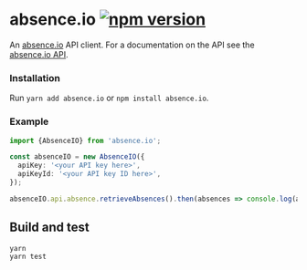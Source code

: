 # absence.io [![npm version](https://img.shields.io/npm/v/absence.io.svg)](https://www.npmjs.com/package/absence.io)

An [absence.io](https://absence.io) API client. For a documentation on the API see the [absence.io API](https://documenter.getpostman.com/view/799228/absenceio-api-documentation/2Fwbis).

### Installation

Run `yarn add absence.io` or `npm install absence.io`.

### Example

```ts
import {AbsenceIO} from 'absence.io';

const absenceIO = new AbsenceIO({
  apiKey: '<your API key here>',
  apiKeyId: '<your API key ID here>',
});

absenceIO.api.absence.retrieveAbsences().then(absences => console.log(absences));
```

## Build and test

```
yarn
yarn test
```
